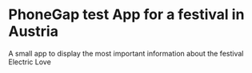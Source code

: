 # PhoneGap test App for a festival in Austria

A small app to display the most important information about 
the festival Electric Love